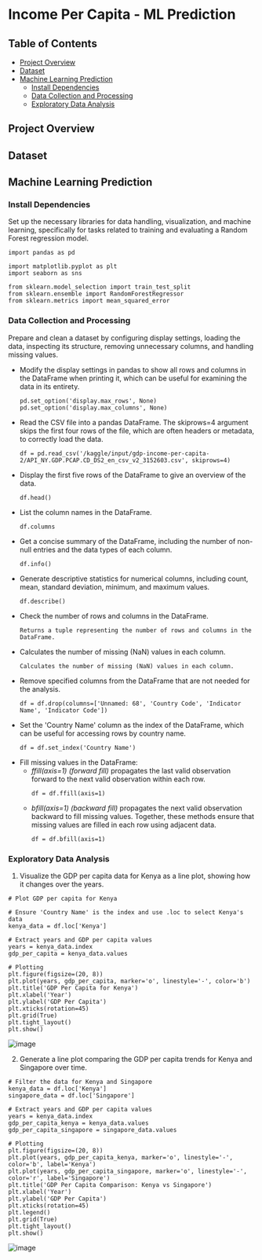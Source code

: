 # Income Per Capita - ML Prediction

## Table of Contents
- [Project Overview](#project-overview)
- [Dataset](#dataset)
- [Machine Learning Prediction](#achine-learning-prediction)
  - [Install Dependencies](#install-dependencies)
  - [Data Collection and Processing](#data-collection-and-processing)
  - [Exploratory Data Analysis](#exploratory-data-analysis)

## Project Overview

## Dataset

## Machine Learning Prediction
### Install Dependencies
Set up the necessary libraries for data handling, visualization, and machine learning, specifically for tasks related to training and evaluating a Random Forest regression model.

```
import pandas as pd

import matplotlib.pyplot as plt
import seaborn as sns

from sklearn.model_selection import train_test_split
from sklearn.ensemble import RandomForestRegressor
from sklearn.metrics import mean_squared_error
```
### Data Collection and Processing
Prepare and clean a dataset by configuring display settings, loading the data, inspecting its structure, removing unnecessary columns, and handling missing values.
- Modify the display settings in pandas to show all rows and columns in the DataFrame when printing it, which can be useful for examining the data in its entirety.
  ```
  pd.set_option('display.max_rows', None)
  pd.set_option('display.max_columns', None)
  ```
- Read the CSV file into a pandas DataFrame. The skiprows=4 argument skips the first four rows of the file, which are often headers or metadata, to correctly load the data.
  ```
  df = pd.read_csv('/kaggle/input/gdp-income-per-capita-2/API_NY.GDP.PCAP.CD_DS2_en_csv_v2_3152603.csv', skiprows=4)
  ```
- Display the first five rows of the DataFrame to give an overview of the data.
  ```
  df.head()
  ```
- List the column names in the DataFrame.
  ```
  df.columns
  ```
- Get a concise summary of the DataFrame, including the number of non-null entries and the data types of each column.
  ```
  df.info()
  ```
- Generate descriptive statistics for numerical columns, including count, mean, standard deviation, minimum, and maximum values.
  ```
  df.describe()
  ```
- Check the number of rows and columns in the DataFrame.
  ```
  Returns a tuple representing the number of rows and columns in the DataFrame.
  ```
- Calculates the number of missing (NaN) values in each column.
  ```
  Calculates the number of missing (NaN) values in each column.
  ```
- Remove specified columns from the DataFrame that are not needed for the analysis.
  ```
  df = df.drop(columns=['Unnamed: 68', 'Country Code', 'Indicator Name', 'Indicator Code'])
  ```
- Set the 'Country Name' column as the index of the DataFrame, which can be useful for accessing rows by country name.
  ```
  df = df.set_index('Country Name')
  ```
- Fill missing values in the DataFrame:
    - _ffill(axis=1) (forward fill)_ propagates the last valid observation forward to the next valid observation within each row.
      ```
      df = df.ffill(axis=1)
      ```
    - _bfill(axis=1) (backward fill)_ propagates the next valid observation backward to fill missing values. Together, these methods ensure that missing values are filled in each row using adjacent data.
      ```
      df = df.bfill(axis=1)
      ```
### Exploratory Data Analysis
1. Visualize the GDP per capita data for Kenya as a line plot, showing how it changes over the years.
```
# Plot GDP per capita for Kenya

# Ensure 'Country Name' is the index and use .loc to select Kenya's data
kenya_data = df.loc['Kenya']

# Extract years and GDP per capita values
years = kenya_data.index
gdp_per_capita = kenya_data.values

# Plotting
plt.figure(figsize=(20, 8))
plt.plot(years, gdp_per_capita, marker='o', linestyle='-', color='b')
plt.title('GDP Per Capita for Kenya')
plt.xlabel('Year')
plt.ylabel('GDP Per Capita')
plt.xticks(rotation=45)
plt.grid(True)
plt.tight_layout()
plt.show()
```

![image](https://github.com/user-attachments/assets/cead41d7-b6dd-45e9-aefb-e39677cd0069)

2. Generate a line plot comparing the GDP per capita trends for Kenya and Singapore over time.
```
# Filter the data for Kenya and Singapore
kenya_data = df.loc['Kenya']
singapore_data = df.loc['Singapore']

# Extract years and GDP per capita values
years = kenya_data.index
gdp_per_capita_kenya = kenya_data.values
gdp_per_capita_singapore = singapore_data.values

# Plotting
plt.figure(figsize=(20, 8))
plt.plot(years, gdp_per_capita_kenya, marker='o', linestyle='-', color='b', label='Kenya')
plt.plot(years, gdp_per_capita_singapore, marker='o', linestyle='-', color='r', label='Singapore')
plt.title('GDP Per Capita Comparison: Kenya vs Singapore')
plt.xlabel('Year')
plt.ylabel('GDP Per Capita')
plt.xticks(rotation=45)
plt.legend()
plt.grid(True)
plt.tight_layout()
plt.show()
```

![image](https://github.com/user-attachments/assets/6541f4d0-bdca-4e4c-8f28-e82e5b3cdb01)
